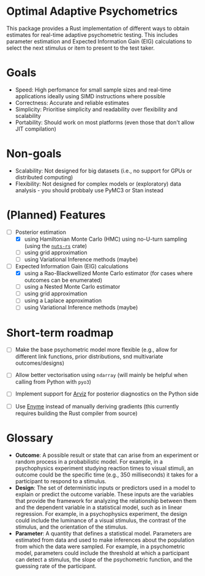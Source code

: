 # Optimal Adaptive Psychometrics

This package provides a Rust implementation of different ways to obtain  estimates for real-time adaptive psychometric testing. This includes parameter estimation and Expected Information Gain (EIG) calculations to select the next stimulus or item to present to the test taker.

# Goals
- Speed: High perfomance for small sample sizes and real-time applications ideally using SIMD instructions where possible
- Correctness: Accurate and reliable estimates
- Simplicity: Prioritise simplicity and readability over flexibility and scalability
- Portability: Should work on most platforms (even those that don't allow JIT compilation)

# Non-goals
- Scalability: Not designed for big datasets (i.e., no support for GPUs or distributed computing)
- Flexibility: Not designed for complex models or (exploratory) data analysis - you should probbaly use PyMC3 or Stan instead

# (Planned) Features
- [ ] Posterior estimation
  - [x] using Hamiltonian Monte Carlo (HMC) using no-U-turn sampling (using the [`nuts-rs`](https://docs.rs/nuts-rs/latest/nuts_rs/) crate)
  - [ ] using grid approximation
  - [ ] using Variational Inference methods (maybe)
- [ ] Expected Information Gain (EIG) calculations
  - [x] using a Rao-Blackwellized Monte Carlo estimator (for cases where outcomes can be enumerated)
  - [ ] using a Nested Monte Carlo estimator
  - [ ] using grid approximation
  - [ ] using a Laplace approximation
  - [ ] using Variational Inference methods (maybe)

# Short-term roadmap
- [ ] Make the base psychometric model more flexible (e.g., allow for different link functions, prior distributions, snd multivariate outcomes/designs)
- [ ] Allow better vectorisation using `ndarray` (will mainly be helpful when calling from Python with `pyo3`)
- [ ] Implement support for [Arviz](https://python.arviz.org/en/stable/) for posterior diagnostics on the Python side
- [ ] Use [Enyme](https://github.com/EnzymeAD/rust) instead of manually deriving gradients (this currently requires building the Rust compiler from source)


# Glossary
- **Outcome**: A possible result or state that can arise from an experiment or random process in a probabilistic model. For example, in a psychophysics experiment studying reaction times to visual stimuli, an outcome could be the specific time (e.g., 350 milliseconds) it takes for a participant to respond to a stimulus.
- **Design**: The set of deterministic inputs or predictors used in a model to explain or predict the outcome variable. These inputs are the variables that provide the framework for analyzing the relationship between them and the dependent variable in a statistical model, such as in linear regression. For example, in a psychophysics experiment, the design could include the luminance of a visual stimulus, the contrast of the stimulus, and the orientation of the stimulus.
- **Parameter**: A quantity that defines a statistical model. Parameters are estimated from data and used to make inferences about the population from which the data were sampled. For example, in a psychometric model, parameters could include the threshold at which a participant can detect a stimulus, the slope of the psychometric function, and the guessing rate of the participant.
